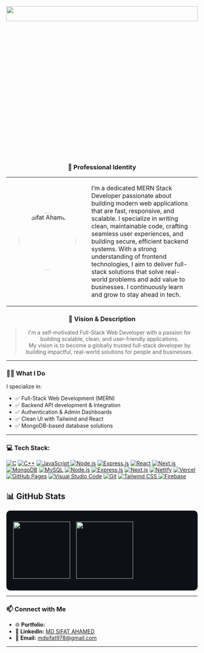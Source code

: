<div align="center">
<img height="10%" width="100%" object="cover" src='https://i.ibb.co/5gRcbdkk/Screenshot-2025-06-25-143641.png' />  
<div/>
 
### 👤 Professional Identity 

<table align="center" >
  <tr>
    <td align="center" width="200">
      <img src="https://i.ibb.co/fGFBfbTP/sifat-ahamed2.jpg" alt="Sifat Ahamed" width="150" style="border-radius: 50%;" />
    </td>
    <td>
      <p>
        I’m a dedicated MERN Stack Developer passionate about building modern web applications that are fast, responsive, and scalable. I specialize in writing clean, maintainable               code, crafting seamless user experiences, and building secure, efficient backend systems. With a strong understanding of frontend technologies, I aim to deliver full-stack               solutions that solve real-world problems and add value to businesses. I continuously learn and grow to stay ahead in tech.
      </p>
    </td>
  </tr>
</table>

### 🎯 Vision & Description

> I'm a self-motivated Full-Stack Web Developer with a passion for building scalable, clean, and user-friendly applications.  
> My vision is to become a globally trusted full-stack developer by building impactful, real-world solutions for people and businesses.

---

<div align="left">

  ### 🧑‍💻 What I Do

I specialize in:
- ✅ Full-Stack Web Development (MERN)
- ✅ Backend API development & integration
- ✅ Authentication & Admin Dashboards
- ✅ Clean UI with Tailwind and React
- ✅ MongoDB-based database solutions

---

 

### 💻 Tech Stack:

<p>
  <a href="https://github.com/search?q=user%3ADenverCoder1+language%3AC"><img alt="C" src="https://img.shields.io/badge/C-A8B9CC.svg?logo=c&logoColor=white"></a>
  <a href="https://github.com/search?q=user%3ADenverCoder1+language%3AC%2B%2B"><img alt="C++" src="https://img.shields.io/badge/C%2B%2B-00599C.svg?logo=c%2B%2B&logoColor=white"></a>
  <a href="https://github.com/search?q=user%3Amdsifat+language%3AJavaScript">
  <img alt="JavaScript" src="https://img.shields.io/badge/JavaScript-F7DF1E.svg?logo=javascript&logoColor=black">
</a>
  <a href="#"><img alt="Node.js" src="https://img.shields.io/badge/Node.js-339933.svg?logo=node.js&logoColor=white"></a>
  <a href="#"><img alt="Express.js" src="https://img.shields.io/badge/Express.js-404d59.svg?logo=express&logoColor=white"></a>
  <a href="#"><img alt="React" src="https://img.shields.io/badge/React-20232a.svg?logo=react&logoColor=%2361DAFB"></a>
  <a href="#"><img alt="Next.js" src="https://img.shields.io/badge/Next.js-000000.svg?logo=next.js&logoColor=white"></a>
  <a href="#"><img alt="MongoDB" src ="https://img.shields.io/badge/MongoDB-4ea94b.svg?logo=mongodb&logoColor=white"></a>
  <a href="#"><img alt="MySQL" src ="https://img.shields.io/badge/MySQL-4479A1.svg?logo=mysql&logoColor=white"></a>
  <a href="#"><img alt="Node.js" src="https://img.shields.io/badge/Node.js-339933.svg?logo=node.js&logoColor=white"></a>
  <a href="#"><img alt="Express.js" src="https://img.shields.io/badge/Express.js-404d59.svg?logo=express&logoColor=white"></a>
  <a href="#"><img alt="Next.js" src="https://img.shields.io/badge/Next.js-000000.svg?logo=next.js&logoColor=white"></a>
  <a href="#"><img alt="Netlify" src="https://img.shields.io/badge/Netlify-00C7B7.svg?logo=netlify&logoColor=white"></a>
  <a href="#"><img alt="Vercel" src="https://img.shields.io/badge/Vercel-000000.svg?logo=vercel&logoColor=white"></a>
  <a href="#"><img alt="GitHub Pages" src="https://img.shields.io/badge/GitHub%20Pages-327FC7.svg?logo=github&logoColor=white"></a>
  <a href="#"><img alt="Visual Studio Code" src="https://img.shields.io/badge/Visual%20Studio%20Code-0078d7.svg?logo=visual-studio-code&logoColor=white"></a>
  <a href="#"><img alt="Git" src="https://img.shields.io/badge/Git-F05033.svg?logo=git&logoColor=white"></a>
  <a href="https://github.com/search?q=user%3Amdsifat+tailwind">
  <img alt="Tailwind CSS" src="https://img.shields.io/badge/Tailwind_CSS-06B6D4.svg?logo=tailwindcss&logoColor=white">
  </a>
  <a href="https://github.com/search?q=user%3Amdsifat+firebase">
  <img alt="Firebase" src="https://img.shields.io/badge/Firebase-FFCA28.svg?logo=firebase&logoColor=black">
  </a>


  
</p>


## 📊 GitHub Stats  

<div style="background-color: #0D1117; padding: 10px; border-radius: 10px;">

<table>
  <tr>
    <td><img src="https://nirzak-streak-stats.vercel.app/?user=MD-SIFAT-AHAMED&theme=dark&hide_border=false" height="150"/></td>
    <td><img src="https://github-readme-stats.vercel.app/api/top-langs/?username=MD-SIFAT-AHAMED&theme=dark&hide_border=false&include_all_commits=false&count_private=false&layout=compact" height="150"/></td>
  </tr>
</table>

</div>

---

### 📫 Connect with Me

- 🌐 **Portfolio:**  
- 💼 **LinkedIn:** [MD SIFAT AHAMED](https://www.linkedin.com/in/md-sifat-ahamed/)  
- 📧 **Email:**  mdsifat978@gmail.com

---
</div>


